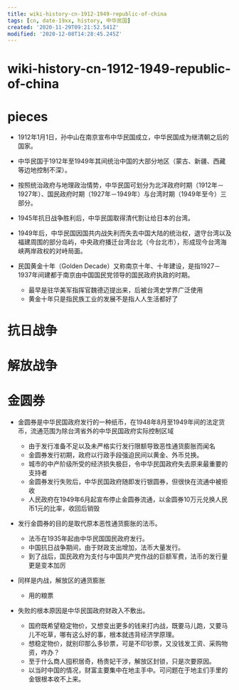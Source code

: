 ```yaml
---
title: wiki-history-cn-1912-1949-republic-of-china
tags: [cn, date-19xx, history, 中华民国]
created: '2020-11-29T09:21:52.541Z'
modified: '2020-12-08T14:28:45.245Z'
---
```


# wiki-history-cn-1912-1949-republic-of-china

# pieces

- 1912年1月1日，孙中山在南京宣布中华民国成立，中华民国成为继清朝之后的国家。
- 中华民国于1912年至1949年其间统治中国的大部分地区（蒙古、新疆、西藏等边地控制不深）。
- 按照统治政府与地理政治情势，中华民国可划分为北洋政府时期（1912年－1927年）、国民政府时期（1927年－1949年）与台湾时期（1949年至今）三部分。
- 1945年抗日战争胜利后，中华民国取得清代割让给日本的台湾。
- 1949年后，中华民国因国共内战失利而失去中国大陆的统治权，退守台湾以及福建周围的部分岛屿，中央政府播迁台湾台北（今台北市），形成现今台湾海峡两岸政权的对峙局面。

- 民国黄金十年（Golden Decade）又称南京十年、十年建设，是指1927－1937年间建都于南京由中国国民党领导的国民政府执政的时期。
  - 最早是驻华美军指挥官魏德迈提出来，后被台湾史学界广泛使用
  - 黄金十年只是指民族工业的发展不是指人人生活都好了

# 抗日战争

# 解放战争

# 金圆券

- 金圆券是中华民国政府发行的一种纸币，在1948年8月至1949年间的法定货币，流通范围为除台湾省外的中华民国政府实际控制区域
  - 由于发行准备不足以及未严格实行发行限额导致恶性通货膨胀而闻名
  - 金圆券发行初期，政府以行政手段强迫民间以黄金、外币兑换。
  - 城市的中产阶级所受的经济损失极巨，令中华民国政府失去原来最重要的支持者
  - 金圆券发行失败后，中华民国政府随即发行银圆券，但很快在流通中被拒收
  - 人民政府在1949年6月起宣布停止金圆券流通，以金圆券10万元兑换人民币1元的比率，收回后销毁

- 发行金圆券的目的是取代原本恶性通货膨胀的法币。
  - 法币在1935年起由中华民国国民政府发行。
  - 中国抗日战争期间，由于财政支出增加，法币大量发行。
  - 到了战后，国民政府为支付与中国共产党作战的巨额军费，法币的发行量更是变本加厉

- 同样是内战，解放区的通货膨胀
  - 用的粮票

- 失败的根本原因是中华民国政府财政入不敷出。
  - 国府既希望稳定物价，又想变出更多的钱来打内战，既要马儿跑，又要马儿不吃草，哪有这么好的事，根本就违背经济学原理。
  - 想稳定物价，就别印那么多钞票，可是不印钞票，又没钱发工资、采购物资，咋办？
  - 至于什么商人囤积居奇，杨贵妃干涉，解放区封锁，只是次要原因。
  - 以当时中国的情况，财富主要集中在地主手中。可问题在于地主们手里的金银根本收不上来。

